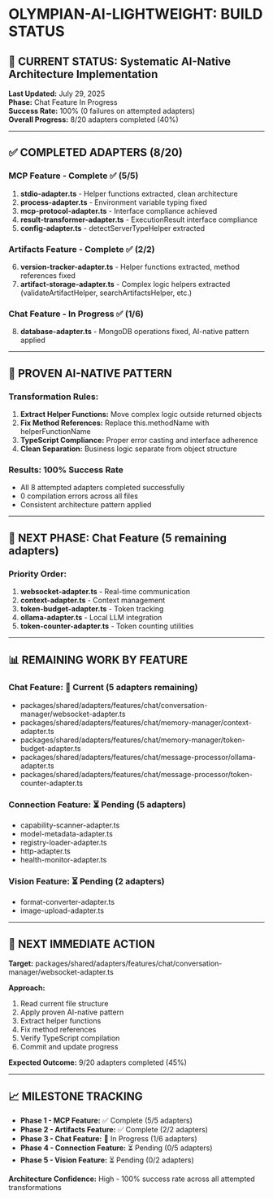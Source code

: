 # OLYMPIAN-AI-LIGHTWEIGHT: BUILD STATUS

## 🎯 CURRENT STATUS: Systematic AI-Native Architecture Implementation

**Last Updated:** July 29, 2025  
**Phase:** Chat Feature In Progress  
**Success Rate:** 100% (0 failures on attempted adapters)  
**Overall Progress:** 8/20 adapters completed (40%)

---

## ✅ COMPLETED ADAPTERS (8/20)

### MCP Feature - Complete ✅ (5/5)
1. **stdio-adapter.ts** - Helper functions extracted, clean architecture
2. **process-adapter.ts** - Environment variable typing fixed
3. **mcp-protocol-adapter.ts** - Interface compliance achieved  
4. **result-transformer-adapter.ts** - ExecutionResult interface compliance
5. **config-adapter.ts** - detectServerTypeHelper extracted

### Artifacts Feature - Complete ✅ (2/2)
6. **version-tracker-adapter.ts** - Helper functions extracted, method references fixed
7. **artifact-storage-adapter.ts** - Complex logic helpers extracted (validateArtifactHelper, searchArtifactsHelper, etc.)

### Chat Feature - In Progress ✅ (1/6)
8. **database-adapter.ts** - MongoDB operations fixed, AI-native pattern applied

---

## 🔧 PROVEN AI-NATIVE PATTERN

### Transformation Rules:
1. **Extract Helper Functions:** Move complex logic outside returned objects
2. **Fix Method References:** Replace this.methodName with helperFunctionName  
3. **TypeScript Compliance:** Proper error casting and interface adherence
4. **Clean Separation:** Business logic separate from object structure

### Results: 100% Success Rate
- All 8 attempted adapters completed successfully
- 0 compilation errors across all files
- Consistent architecture pattern applied

---

## 🎯 NEXT PHASE: Chat Feature (5 remaining adapters)

### Priority Order:
1. **websocket-adapter.ts** - Real-time communication  
2. **context-adapter.ts** - Context management
3. **token-budget-adapter.ts** - Token tracking
4. **ollama-adapter.ts** - Local LLM integration
5. **token-counter-adapter.ts** - Token counting utilities

---

## 📊 REMAINING WORK BY FEATURE

### Chat Feature: 🎯 Current (5 adapters remaining)
- packages/shared/adapters/features/chat/conversation-manager/websocket-adapter.ts
- packages/shared/adapters/features/chat/memory-manager/context-adapter.ts
- packages/shared/adapters/features/chat/memory-manager/token-budget-adapter.ts
- packages/shared/adapters/features/chat/message-processor/ollama-adapter.ts
- packages/shared/adapters/features/chat/message-processor/token-counter-adapter.ts

### Connection Feature: ⏳ Pending (5 adapters)  
- capability-scanner-adapter.ts
- model-metadata-adapter.ts
- registry-loader-adapter.ts
- http-adapter.ts
- health-monitor-adapter.ts

### Vision Feature: ⏳ Pending (2 adapters)
- format-converter-adapter.ts  
- image-upload-adapter.ts

---

## 🚀 NEXT IMMEDIATE ACTION

**Target:** packages/shared/adapters/features/chat/conversation-manager/websocket-adapter.ts

**Approach:**
1. Read current file structure
2. Apply proven AI-native pattern
3. Extract helper functions
4. Fix method references
5. Verify TypeScript compilation
6. Commit and update progress

**Expected Outcome:** 9/20 adapters completed (45%)

---

## 📈 MILESTONE TRACKING

- **Phase 1 - MCP Feature:** ✅ Complete (5/5 adapters)
- **Phase 2 - Artifacts Feature:** ✅ Complete (2/2 adapters)  
- **Phase 3 - Chat Feature:** 🔄 In Progress (1/6 adapters)
- **Phase 4 - Connection Feature:** ⏳ Pending (0/5 adapters)
- **Phase 5 - Vision Feature:** ⏳ Pending (0/2 adapters)

**Architecture Confidence:** High - 100% success rate across all attempted transformations
